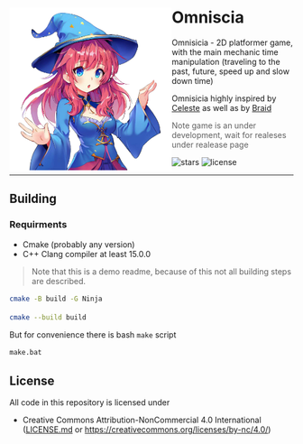 <div>
  <img align="left" src="https://github.com/Maksasj/omniscia/blob/master/docs/readme_icon.png" width="288px">

  # Omniscia
  Omnisicia - 2D platformer game, with the main mechanic time manipulation (traveling to the past, future, speed up and slow down time)

  Omnisicia highly inspired by [Celeste](https://store.steampowered.com/app/504230/Celeste/) as well as by [Braid](https://store.steampowered.com/app/26800/Braid/)

  > Note game is an under development, wait for realeses under realease page

  <img src="https://img.shields.io/github/stars/Maksasj/omniscia" alt="stars">
  <img src="https://img.shields.io/github/license/Maksasj/omniscia" alt="license">
</div>

---

## Building
### Requirments
- Cmake (probably any version)
- C++ Clang compiler at least 15.0.0
> Note that this is a demo readme, because of this not all building steps are described.

```bash
cmake -B build -G Ninja

cmake --build build
```

But for convenience there is bash `make` script
```bash
make.bat
```

## License
All code in this repository is licensed under
- Creative Commons Attribution-NonCommercial 4.0 International ([LICENSE.md](https://github.com/Maksasj/omniscia/blob/master/LICENSE.md) or https://creativecommons.org/licenses/by-nc/4.0/)
